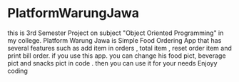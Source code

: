 # PlatformWarungJawa

this is 3rd Semester Project on subject "Object Oriented Programming" in my college.
Platform Warung Jawa is Simple Food Ordering App that has several features such as add item in orders , total item , reset order item and print bill order.
if you use this app. you can change his food pict, beverage pict and snacks pict in code . then you can use it for your needs 
Enjoyy coding 
